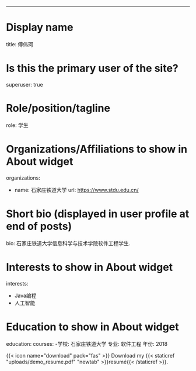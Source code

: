 ---
# Display name
title: 傅伟珂

# Is this the primary user of the site?
superuser: true

# Role/position/tagline
role: 学生

# Organizations/Affiliations to show in About widget
organizations:
- name: 石家庄铁道大学
  url: https://www.stdu.edu.cn/

# Short bio (displayed in user profile at end of posts)
bio: 石家庄铁道大学信息科学与技术学院软件工程学生.

# Interests to show in About widget
interests:
- Java编程
- 人工智能


# Education to show in About widget
education:
  courses:
  -学校: 石家庄铁道大学
   专业: 软件工程
   年份: 2018








{{< icon name="download" pack="fas" >}} Download my {{< staticref "uploads/demo_resume.pdf" "newtab" >}}resumé{{< /staticref >}}.

